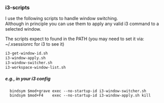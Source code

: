 ### i3-scripts

I use the following scripts to handle window switching. \
Although in principle you can use them to apply any valid i3 command to a selected window.

The scripts expect to found in the PATH
(you may need to set it via: ~/.xsessionrc for i3 to see it)

```bash
i3-get-window-id.sh
i3-window-apply.sh
i3-window-switcher.sh
i3-workspace-window-list.sh
```

##### e.g., in your i3 config
```
  bindsym $mod+grave exec --no-startup-id i3-window-switcher.sh
  bindsym $mod+F4    exec --no-startup-id i3-window-apply.sh kill
```
